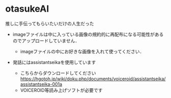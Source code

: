 # otasukeAI
推しに手伝ってもらいたいだけの人生だった

- imageファイルは中に入っている画像の規約的に再配布になる可能性があるのでアップロードしていません．
    - imageファイルの中にお好きな画像を入れて使ってください．

- 発話にはassistantseikaを使用しています
    - こちらからダウンロードしてください https://hgotoh.jp/wiki/doku.php/documents/voiceroid/assistantseika/assistantseika-001a
    - VOICEROID等読み上げソフトが必要です